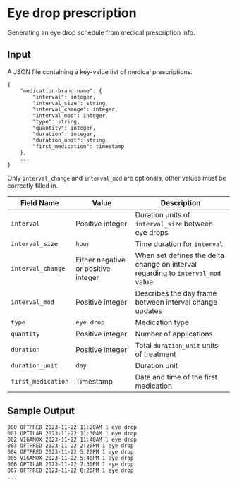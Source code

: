 # Eye drop prescription

Generating an eye drop schedule from medical prescription info.

## Input

A JSON file containing a key-value list of medical prescriptions.

```
{
    "medication-brand-name": {
        "interval": integer,
        "interval_size": string,
        "interval_change": integer,
        "interval_mod": integer,
        "type": string,
        "quantity": integer,
        "duration": integer,
        "duration_unit": string,
        "first_medication": timestamp
    },
    ...
}
```

Only `interval_change` and `interval_mod` are optionals, other values must be correctly filled in.

| Field Name | Value | Description |
|-|-|-|
|`interval`| Positive integer | Duration units of `interval_size` between eye drops |
|`interval_size`| `hour` | Time duration for `interval` |
|`interval_change`| Either negative or positive integer | When set defines the delta change on interval regarding to `interval_mod` value |
|`interval_mod`| Positive integer | Describes the day frame between interval change updates|
|`type`| `eye drop` | Medication type |
|`quantity`| Positive integer | Number of applications |
|`duration`| Positive integer | Total `duration_unit` units  of treatment |
|`duration_unit` | `day` | Duration unit |
|`first_medication`| Timestamp | Date and time of the first medication |

## Sample Output

```
000 OFTPRED 2023-11-22 11:20AM 1 eye drop
001 OPTILAR 2023-11-22 11:30AM 1 eye drop
002 VIGAMOX 2023-11-22 11:40AM 1 eye drop
003 OFTPRED 2023-11-22 2:20PM 1 eye drop
004 OFTPRED 2023-11-22 5:20PM 1 eye drop
005 VIGAMOX 2023-11-22 5:40PM 1 eye drop
006 OPTILAR 2023-11-22 7:30PM 1 eye drop
007 OFTPRED 2023-11-22 8:20PM 1 eye drop
...
```